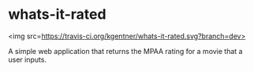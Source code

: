 whats-it-rated
==============
<img src=https://travis-ci.org/kgentner/whats-it-rated.svg?branch=dev></img>


A simple web application that returns the MPAA rating for a movie that a user inputs.
